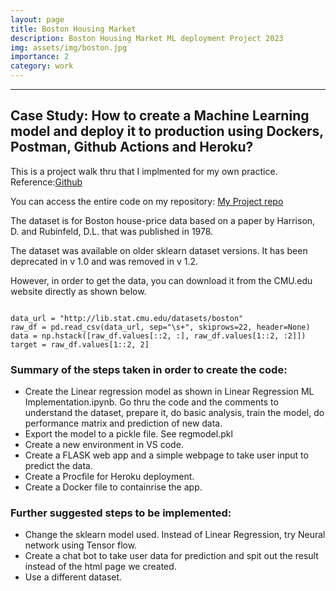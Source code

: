 ```yaml
---
layout: page
title: Boston Housing Market
description: Boston Housing Market ML deployment Project 2023
img: assets/img/boston.jpg
importance: 2
category: work
---
```



---

## Case Study: How to create a Machine Learning model and deploy it to production using Dockers, Postman, Github Actions and Heroku?

This is a project walk thru that I implmented for my own practice. Reference:[Github](https://github.com/krishnaik06/bostonhousepricing)

You can access the entire code on my repository: [My Project repo](https://github.com/mokasha2020/bostonhousepricing)

The dataset is for Boston house-price data based on a paper by Harrison, D. and Rubinfeld, D.L. that was published in 1978.

The dataset was available on older sklearn dataset versions. It has been deprecated in v 1.0 and was removed in v 1.2.

However, in order to get the data, you can download it from the CMU.edu website directly as shown below.

```

data_url = "http://lib.stat.cmu.edu/datasets/boston"
raw_df = pd.read_csv(data_url, sep="\s+", skiprows=22, header=None)
data = np.hstack([raw_df.values[::2, :], raw_df.values[1::2, :2]])
target = raw_df.values[1::2, 2]

```

### Summary of the steps taken in order to create the code:

* Create the Linear regression model as shown in Linear Regression ML Implementation.ipynb. Go thru the code and the comments to understand the dataset, 
 prepare it, do basic analysis, train the model, do performance matrix and prediction of new data. 
* Export the model to a pickle file. See regmodel.pkl
* Create a new environment in VS code.
* Create a FLASK web app and a simple webpage to take user input to predict the data.
* Create a Procfile for Heroku deployment.
* Create a Docker file to containrise the app.

### Further suggested steps to be implemented:

* Change the sklearn model used. Instead of Linear Regression, try Neural network using Tensor flow.
* Create a chat bot to take user data for prediction and spit out the result instead of the html page we created.
* Use a different dataset.





